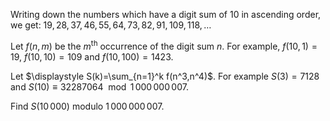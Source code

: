 Writing down the numbers which have a digit sum of 10 in ascending order, we get:
$19, 28, 37, 46,55,64,73,82,91,109, 118,\dots$

Let $f(n,m)$ be the $m^{\text{th}}$ occurrence of the digit sum $n$. For example, $f(10,1)=19$, $f(10,10)=109$ and $f(10,100)=1423$.

Let $\displaystyle S(k)=\sum_{n=1}^k f(n^3,n^4)$. For example $S(3)=7128$ and $S(10)\equiv 32287064 \mod 1\,000\,000\,007$.

Find $S(10\,000)$ modulo $1\,000\,000\,007$.
